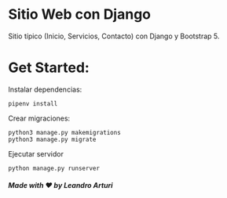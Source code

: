 # Sitio Web con Django
Sitio típico (Inicio, Servicios, Contacto) con Django y Bootstrap 5.

# Get Started:

Instalar dependencias:
```
pipenv install
```

Crear migraciones:
```
python3 manage.py makemigrations
python3 manage.py migrate
```

Ejecutar servidor
```
python manage.py runserver
```

##### Made with ❤️ by Leandro Arturi

